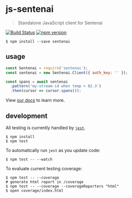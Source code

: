 # js-sentenai

> Standalone JavaScript client for Sentenai

[![Build Status](https://travis-ci.org/Sentenai/js-sentenai.svg?branch=master)](https://travis-ci.org/Sentenai/js-sentenai) [![npm version](https://badge.fury.io/js/sentenai.svg)](https://badge.fury.io/js/sentenai)

```shell
$ npm install --save sentenai
```

## usage

```js
const Sentenai = require('sentenai');
const sentenai = new Sentenai.Client({ auth_key: '' });

const spans = await sentenai
  .pattern('my-stream-id when temp > 82.3')
  .then(cursor => cursor.spans());
```

View [our docs](http://docs.sentenai.com/) to learn more.

## development

All testing is currently handled by [`jest`](https://facebook.github.io/jest/).

```
$ npm install
$ npm test
```

To automatically run `jest` as you update code:

```
$ npm test -- --watch
```

To evaluate current testing coverage:

```
$ npm test -- --coverage
# generate html report in /coverage
$ npm test -- --coverage --coverageReporters "html"
$ open coverage/index.html
```

